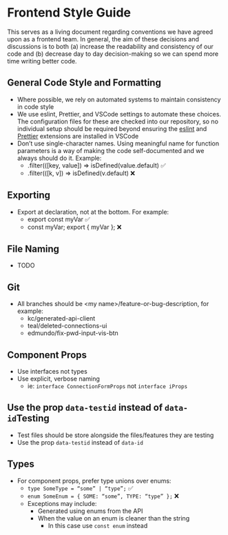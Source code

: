 # Frontend Style Guide

This serves as a living document regarding conventions we have agreed upon as a frontend team. In general, the aim of these decisions and discussions is to both (a) increase the readability and consistency of our code and (b) decrease day to day decision-making so we can spend more time writing better code.  

## General Code Style and Formatting

* Where possible, we rely on automated systems to maintain consistency in code style 
* We use eslint, Prettier, and VSCode settings to automate these choices.  The configuration files for these are checked into our repository, so no individual setup should be required beyond ensuring the [eslint](https://marketplace.visualstudio.com/items?itemName=dbaeumer.vscode-eslint) and [Prettier](https://marketplace.visualstudio.com/items?itemName=esbenp.prettier-vscode) extensions are installed in VSCode
* Don’t use single-character names. Using meaningful name for function parameters is a way of making the code self-documented and we always should do it. Example:
    * .filter(([key, value]) => isDefined(value.default) ✅
    * .filter(([k, v]) => isDefined(v.default) ❌


## Exporting

* Export at declaration, not at the bottom. For example:
    * export const myVar ✅
    * const myVar; export { myVar }; ❌


## File Naming

* TODO


## Git

* All branches should be &lt;my name>/feature-or-bug-description, for example:
    * kc/generated-api-client
    * teal/deleted-connections-ui
    * edmundo/fix-pwd-input-vis-btn


## Component Props

* Use interfaces not types
* Use explicit, verbose naming 
    * ie: `interface ConnectionFormProps` not `interface iProps`


## Use the prop `data-testid` instead of `data-id`Testing

* Test files should be store alongside the files/features they are testing
* Use the prop `data-testid` instead of `data-id`


## Types

* For component props, prefer type unions over enums:
    * `type SomeType = “some” | “type”;` ✅
    * `enum SomeEnum = { SOME: “some”, TYPE: “type” };` ❌
    * Exceptions may include:
        * Generated using enums from the API
        * When the value on an enum is cleaner than the string
            * In this case use `const enum` instead

